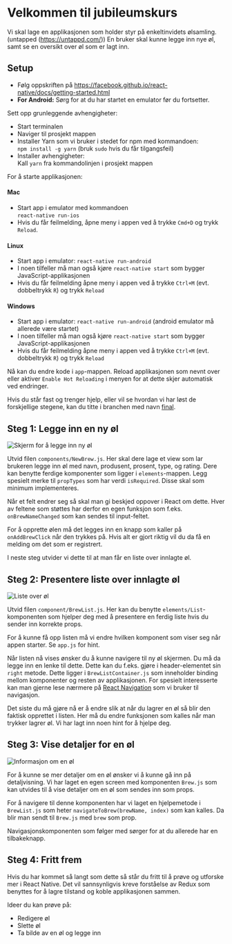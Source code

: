 # Velkommen til jubileumskurs

Vi skal lage en applikasjonen som holder styr på enkeltinvidets ølsamling. (untapped (https://untappd.com/))
En bruker skal kunne legge inn nye øl, samt se en oversikt over øl som er lagt inn.

##  Setup

- Følg oppskriften på https://facebook.github.io/react-native/docs/getting-started.html
- **For Android:** Sørg for at du har startet en emulator før du fortsetter.

Sett opp grunleggende avhengigheter:
- Start terminalen
- Naviger til prosjekt mappen
- Installer Yarn som vi bruker i stedet for npm med kommandoen:  
  `npm install -g yarn` (bruk `sudo` hvis du får tilgangsfeil)
- Installer avhengigheter:  
Kall `yarn` fra kommandolinjen i prosjekt mappen

For å starte applikasjonen:

#### Mac
- Start app i emulator med kommandoen  
`react-native run-ios`
- Hvis du får feilmelding, åpne meny i appen ved å trykke `Cmd+D` og trykk `Reload`.

#### Linux

- Start app i emulator: `react-native run-android`
- I noen tilfeller må man også kjøre `react-native start` som bygger JavaScript-applikasjonen
- Hvis du får feilmelding åpne meny i appen ved å trykke `Ctrl+M` (evt. dobbeltrykk `R`) og trykk `Reload`

#### Windows

- Start app i emulator: `react-native run-android` (android emulator må allerede være startet)
- I noen tilfeller må man også kjøre `react-native start` som bygger JavaScript-applikasjonen
- Hvis du får feilmelding åpne meny i appen ved å trykke `Ctrl+M` (evt. dobbeltrykk `R`) og trykk `Reload`

Nå kan du endre kode i `app`-mappen. Reload applikasjonen som nevnt over eller aktiver `Enable Hot Reloading` i menyen for at dette skjer automatisk ved endringer.

Hvis du står fast og trenger hjelp, eller vil se hvordan vi har løst de forskjellige stegene, kan du titte i branchen med navn
[final](https://github.com/capraconsulting/abakus-jubileumskurs/tree/final).

##  Steg 1: Legge inn en ny øl

![Skjerm for å legge inn ny øl](images/new_brew.PNG)

Utvid filen `components/NewBrew.js`.
Her skal dere lage et view som lar brukeren legge inn øl med navn, produsent, prosent, type, og rating.
Dere kan benytte ferdige komponenter som ligger i `elements`-mappen. Legg spesielt merke til
`propTypes` som har verdi `isRequired`. Disse skal som minimum implementeres.

Når et felt endrer seg så skal man gi beskjed oppover i React om dette. Hver av feltene som støttes
har derfor en egen funksjon som f.eks. `onBrewNameChanged` som kan sendes til input-feltet.

For å opprette ølen må det legges inn en knapp som kaller på `onAddBrewClick` når den trykkes på.
Hvis alt er gjort riktig vil du da få en melding om det som er registrert.

I neste steg utvider vi dette til at man får en liste over innlagte øl.

## Steg 2: Presentere liste over innlagte øl

![Liste over øl](images/brew_list.PNG)

Utvid filen `component/BrewList.js`. Her kan du benytte `elements/List`-komponenten som hjelper
deg med å presentere en ferdig liste hvis du sender inn korrekte props.

For å kunne få opp listen må vi endre hvilken komponent som viser seg når appen starter. Se
`app.js` for hint.

Når listen nå vises ønsker du å kunne navigere til ny øl skjermen. Du må da legge inn en lenke
til dette. Dette kan du f.eks. gjøre i header-elementet sin `right` metode. Dette ligger i
`BrewListContainer.js` som inneholder binding mellom komponenter og resten av applikasjonen.
For spesielt interesserte kan man gjerne lese nærmere på
[React Navigation](https://reactnavigation.org/) som vi bruker til navigasjon.

Det siste du må gjøre nå er å endre slik at når du lagrer en øl så blir den faktisk opprettet
i listen. Her må du endre funksjonen som kalles når man trykker lagrer øl. Vi har lagt inn
noen hint for å hjelpe deg.

## Steg 3: Vise detaljer for en øl

![Informasjon om en øl](images/brew.PNG)

For å kunne se mer detaljer om en øl ønsker vi å kunne gå inn på detaljvisning. Vi har laget
en egen screen med komponenten `Brew.js` som kan utvides til å vise detaljer om en øl som
sendes inn som props.

For å navigere til denne komponenten har vi laget en hjelpemetode i `BrewList.js` som heter
`navigateToBrew(brewName, index)` som kan kalles. Da blir man sendt til `Brew.js` med
`brew` som prop.

Navigasjonskomponenten som følger med sørger for at du allerede har en tilbakeknapp.

## Steg 4: Fritt frem

Hvis du har kommet så langt som dette så står du fritt til å prøve og utforske mer i
React Native. Det vil sannsynligvis kreve forståelse av Redux som benyttes for å
lagre tilstand og koble applikasjonen sammen.

Ideer du kan prøve på:

- Redigere øl
- Slette øl
- Ta bilde av en øl og legge inn
